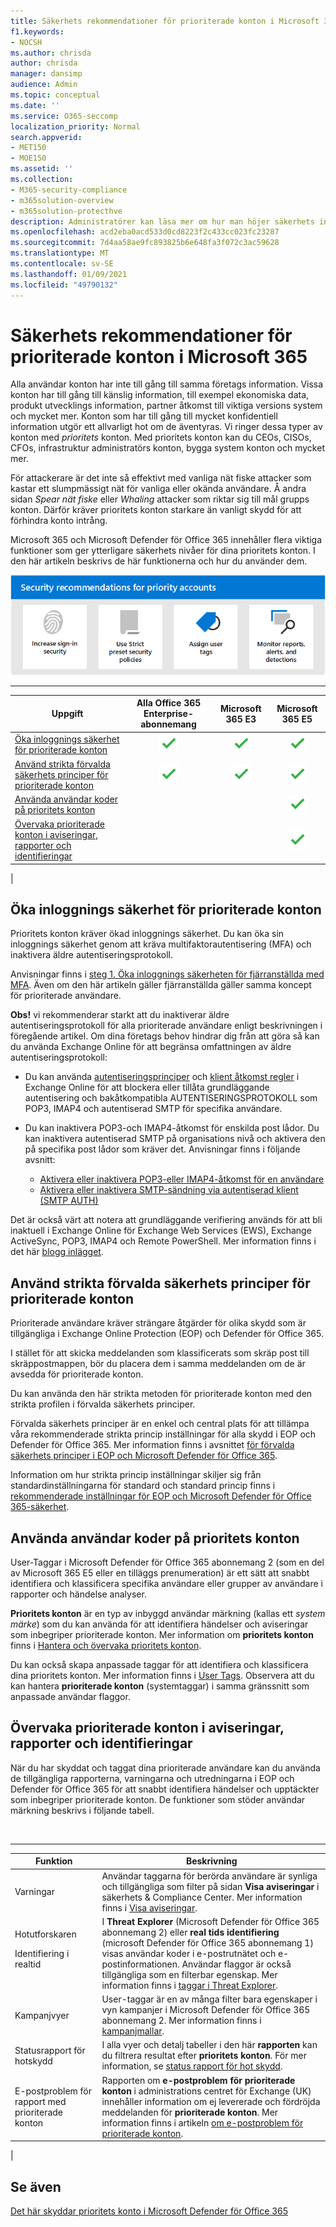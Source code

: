 ```yaml
---
title: Säkerhets rekommendationer för prioriterade konton i Microsoft 365
f1.keywords:
- NOCSH
ms.author: chrisda
author: chrisda
manager: dansimp
audience: Admin
ms.topic: conceptual
ms.date: ''
ms.service: O365-seccomp
localization_priority: Normal
search.appverid:
- MET150
- MOE150
ms.assetid: ''
ms.collection:
- M365-security-compliance
- m365solution-overview
- m365solution-protecthve
description: Administratörer kan läsa mer om hur man höjer säkerhets inställningarna och använder rapporter, varningar och undersökningar för prioriterade konton i sina Microsoft 365-organisationer.
ms.openlocfilehash: acd2eba0acd533d0cd8223f2c433cc023fc23287
ms.sourcegitcommit: 7d4aa58ae9fc893825b6e648fa3f072c3ac59628
ms.translationtype: MT
ms.contentlocale: sv-SE
ms.lasthandoff: 01/09/2021
ms.locfileid: "49790132"
---
```

# <a name="security-recommendations-for-priority-accounts-in-microsoft-365"></a>Säkerhets rekommendationer för prioriterade konton i Microsoft 365

Alla användar konton har inte till gång till samma företags information. Vissa konton har till gång till känslig information, till exempel ekonomiska data, produkt utvecklings information, partner åtkomst till viktiga versions system och mycket mer. Konton som har till gång till mycket konfidentiell information utgör ett allvarligt hot om de äventyras. Vi ringer dessa typer av konton med _prioritets_ konton. Med prioritets konton kan du CEOs, CISOs, CFOs, infrastruktur administratörs konton, bygga system konton och mycket mer.

För attackerare är det inte så effektivt med vanliga nät fiske attacker som kastar ett slumpmässigt nät för vanliga eller okända användare. Å andra sidan _Spear nät fiske_ eller _Whaling_ attacker som riktar sig till mål grupps konton. Därför kräver prioritets konton starkare än vanligt skydd för att förhindra konto intrång.

Microsoft 365 och Microsoft Defender för Office 365 innehåller flera viktiga funktioner som ger ytterligare säkerhets nivåer för dina prioritets konton. I den här artikeln beskrivs de här funktionerna och hur du använder dem.

![Sammanfattning av säkerhets rekommendationerna i ikon formuläret](../../media/security-recommendations-for-priority-users.png)

****

|Uppgift|Alla Office 365 Enterprise-abonnemang|Microsoft 365 E3|Microsoft 365 E5|
|---|:---:|:---:|:---:|
|[Öka inloggnings säkerhet för prioriterade konton](#increase-sign-in-security-for-priority-accounts)|![Förts](../../media/d238e041-6854-4a78-9141-049224df0795.png)|![Förts](../../media/d238e041-6854-4a78-9141-049224df0795.png)|![Förts](../../media/d238e041-6854-4a78-9141-049224df0795.png)|
|[Använd strikta förvalda säkerhets principer för prioriterade konton](#use-strict-preset-security-policies-for-priority-accounts)|![Förts](../../media/d238e041-6854-4a78-9141-049224df0795.png)|![Förts](../../media/d238e041-6854-4a78-9141-049224df0795.png)|![Förts](../../media/d238e041-6854-4a78-9141-049224df0795.png)|
|[Använda användar koder på prioritets konton](#apply-user-tags-to-priority-accounts)|||![Förts](../../media/d238e041-6854-4a78-9141-049224df0795.png)|
|[Övervaka prioriterade konton i aviseringar, rapporter och identifieringar](#monitor-priority-accounts-in-alerts-reports-and-detections)|||![Förts](../../media/d238e041-6854-4a78-9141-049224df0795.png)|
|

## <a name="increase-sign-in-security-for-priority-accounts"></a>Öka inloggnings säkerhet för prioriterade konton

Prioritets konton kräver ökad inloggnings säkerhet. Du kan öka sin inloggnings säkerhet genom att kräva multifaktorautentisering (MFA) och inaktivera äldre autentiseringsprotokoll.

Anvisningar finns i [steg 1. Öka inloggnings säkerheten för fjärranställda med MFA](https://docs.microsoft.com/microsoft-365/solutions/empower-people-to-work-remotely-secure-sign-in). Även om den här artikeln gäller fjärranställda gäller samma koncept för prioriterade användare.

**Obs!** vi rekommenderar starkt att du inaktiverar äldre autentiseringsprotokoll för alla prioriterade användare enligt beskrivningen i föregående artikel. Om dina företags behov hindrar dig från att göra så kan du använda Exchange Online för att begränsa omfattningen av äldre autentiseringsprotokoll:

- Du kan använda [autentiseringsprinciper](https://docs.microsoft.com/exchange/clients-and-mobile-in-exchange-online/disable-basic-authentication-in-exchange-online) och [klient åtkomst regler](https://docs.microsoft.com/exchange/clients-and-mobile-in-exchange-online/client-access-rules/client-access-rules) i Exchange Online för att blockera eller tillåta grundläggande autentisering och bakåtkompatibla AUTENTISERINGSPROTOKOLL som POP3, IMAP4 och autentiserad SMTP för specifika användare.

- Du kan inaktivera POP3-och IMAP4-åtkomst för enskilda post lådor. Du kan inaktivera autentiserad SMTP på organisations nivå och aktivera den på specifika post lådor som kräver det. Anvisningar finns i följande avsnitt:
  - [Aktivera eller inaktivera POP3-eller IMAP4-åtkomst för en användare](https://docs.microsoft.com/exchange/clients-and-mobile-in-exchange-online/pop3-and-imap4/enable-or-disable-pop3-or-imap4-access)
  - [Aktivera eller inaktivera SMTP-sändning via autentiserad klient (SMTP AUTH)](https://docs.microsoft.com/exchange/clients-and-mobile-in-exchange-online/authenticated-client-smtp-submission)

Det är också värt att notera att grundläggande verifiering används för att bli inaktuell i Exchange Online för Exchange Web Services (EWS), Exchange ActiveSync, POP3, IMAP4 och Remote PowerShell. Mer information finns i det här [blogg inlägget](https://developer.microsoft.com/office/blogs/deferred-end-of-support-date-for-basic-authentication-in-exchange-online/).

## <a name="use-strict-preset-security-policies-for-priority-accounts"></a>Använd strikta förvalda säkerhets principer för prioriterade konton

Prioriterade användare kräver strängare åtgärder för olika skydd som är tillgängliga i Exchange Online Protection (EOP) och Defender för Office 365.

I stället för att skicka meddelanden som klassificerats som skräp post till skräppostmappen, bör du placera dem i samma meddelanden om de är avsedda för prioriterade konton.

Du kan använda den här strikta metoden för prioriterade konton med den strikta profilen i förvalda säkerhets principer.

Förvalda säkerhets principer är en enkel och central plats för att tillämpa våra rekommenderade strikta princip inställningar för alla skydd i EOP och Defender för Office 365. Mer information finns i avsnittet [för förvalda säkerhets principer i EOP och Microsoft Defender för Office 365](preset-security-policies.md).

Information om hur strikta princip inställningar skiljer sig från standardinställningarna för standard och standard princip finns i [rekommenderade inställningar för EOP och Microsoft Defender för Office 365-säkerhet](recommended-settings-for-eop-and-office365-atp.md).

## <a name="apply-user-tags-to-priority-accounts"></a>Använda användar koder på prioritets konton

User-Taggar i Microsoft Defender för Office 365 abonnemang 2 (som en del av Microsoft 365 E5 eller en tilläggs prenumeration) är ett sätt att snabbt identifiera och klassificera specifika användare eller grupper av användare i rapporter och händelse analyser.

**Prioritets konton** är en typ av inbyggd användar märkning (kallas ett _system märke_) som du kan använda för att identifiera händelser och aviseringar som inbegriper prioriterade konton. Mer information om **prioritets konton** finns i [Hantera och övervaka prioritets konton](https://docs.microsoft.com/microsoft-365/admin/setup/priority-accounts).

Du kan också skapa anpassade taggar för att identifiera och klassificera dina prioritets konton. Mer information finns i [User Tags](user-tags.md). Observera att du kan hantera **prioriterade konton** (systemtaggar) i samma gränssnitt som anpassade användar flaggor.

## <a name="monitor-priority-accounts-in-alerts-reports-and-detections"></a>Övervaka prioriterade konton i aviseringar, rapporter och identifieringar

När du har skyddat och taggat dina prioriterade användare kan du använda de tillgängliga rapporterna, varningarna och utredningarna i EOP och Defender för Office 365 för att snabbt identifiera händelser och upptäckter som inbegriper prioriterade konton. De funktioner som stöder användar märkning beskrivs i följande tabell.

<br>

****

|Funktion|Beskrivning|
|---|---|
|Varningar|Användar taggarna för berörda användare är synliga och tillgängliga som filter på sidan **Visa aviseringar** i säkerhets & Compliance Center. Mer information finns i [Visa aviseringar](https://docs.microsoft.com/microsoft-365/compliance/alert-policies#viewing-alerts).|
|Hotutforskaren <p> Identifiering i realtid|I **Threat Explorer** (Microsoft Defender för Office 365 abonnemang 2) eller **real tids identifiering** (microsoft Defender för Office 365 abonnemang 1) visas användar koder i e-postrutnätet och e-postinformationen. Användar flaggor är också tillgängliga som en filterbar egenskap. Mer information finns i  [taggar i Threat Explorer](threat-explorer.md#tags-in-threat-explorer).|
|Kampanjvyer|User-taggar är en av många filter bara egenskaper i vyn kampanjer i Microsoft Defender för Office 365 abonnemang 2. Mer information finns i [kampanjmallar](campaigns.md).|
|Statusrapport för hotskydd|I alla vyer och detalj tabeller i den här **rapporten** kan du filtrera resultat efter **prioritets konton**. För mer information, se [status rapport för hot skydd](view-email-security-reports.md#threat-protection-status-report).|
|E-postproblem för rapport med prioriterade konton|Rapporten om **e-postproblem för prioriterade konton** i administrations centret för Exchange (UK) innehåller information om ej levererade och fördröjda meddelanden för **prioriterade konton**. Mer information finns i artikeln [om e-postproblem för prioriterade konton](https://docs.microsoft.com/exchange/monitoring/mail-flow-reports/mfr-email-issues-for-priority-accounts-report).|
|

## <a name="see-also"></a>Se även

[Det här skyddar prioritets konto i Microsoft Defender för Office 365](https://techcommunity.microsoft.com/t5/microsoft-defender-for-office/announcing-priority-account-protection-in-microsoft-defender-for/ba-p/1696385)
